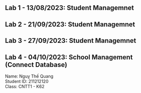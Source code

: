 ## Lab 1 - 13/08/2023: Student Managemnet
## Lab 2 - 21/09/2023: Student Managemnet
## Lab 3 - 27/09/2023: Student Managemnet
## Lab 4 - 04/10/2023: School Management (Connect Database)

Name: Nguỵ Thế Quang <br>
Student ID: 211212120 <br>
Class: CNTT1 - K62
